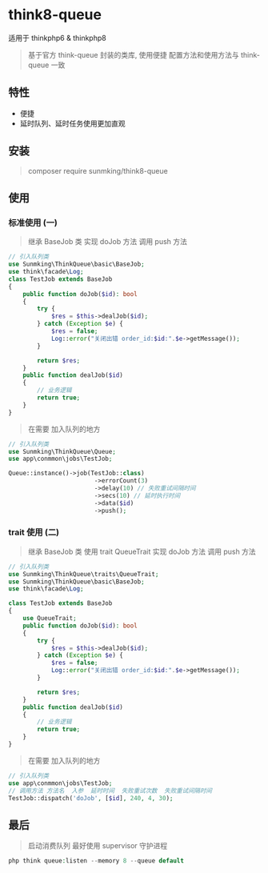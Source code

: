 # think8-queue

适用于 thinkphp6 & thinkphp8

> 基于官方 think-queue 封装的类库, 使用便捷
> 配置方法和使用方法与 think-queue 一致

## 特性

- 便捷
- 延时队列、延时任务使用更加直观


## 安装
> composer require sunmking/think8-queue

## 使用

### 标准使用 (一)
> 继承 BaseJob 类
> 实现 doJob 方法
> 调用 push 方法

```php
// 引入队列类
use Sunmking\ThinkQueue\basic\BaseJob;
use think\facade\Log;
class TestJob extends BaseJob
{
    public function doJob($id): bool
    {
        try {
            $res = $this->dealJob($id);
        } catch (Exception $e) {
            $res = false;
            Log::error("关闭出错 order_id:$id:".$e->getMessage());
        }

        return $res;
    }
    public function dealJob($id)
    {
        // 业务逻辑
        return true;
    }
}
```

> 在需要 加入队列的地方

```php
// 引入队列类
use Sunmking\ThinkQueue\Queue;
use app\conmmon\jobs\TestJob;

Queue::instance()->job(TestJob::class)
                        ->errorCount(3)
                        ->delay(10) // 失败重试间隔时间
                        ->secs(10) // 延时执行时间
                        ->data($id)
                        ->push();
```

### trait 使用 (二)
> 继承 BaseJob 类
> 使用 trait QueueTrait
> 实现 doJob 方法
> 调用 push 方法

```php
// 引入队列类
use Sunmking\ThinkQueue\traits\QueueTrait;
use Sunmking\ThinkQueue\basic\BaseJob;
use think\facade\Log;

class TestJob extends BaseJob
{
    use QueueTrait;
    public function doJob($id): bool
    {
        try {
            $res = $this->dealJob($id);
        } catch (Exception $e) {
            $res = false;
            Log::error("关闭出错 order_id:$id:".$e->getMessage());
        }

        return $res;
    }
    public function dealJob($id)
    {
        // 业务逻辑
        return true;
    }
}
```

> 在需要 加入队列的地方

```php
// 引入队列类
use app\conmmon\jobs\TestJob;
// 调用方法 方法名  入参  延时时间  失败重试次数  失败重试间隔时间
TestJob::dispatch('doJob', [$id], 240, 4, 30);
```

## 最后

> 启动消费队列 最好使用 supervisor 守护进程

```php
php think queue:listen --memory 8 --queue default
```
